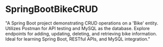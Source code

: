 # SpringBootBikeCRUD
"A Spring Boot project demonstrating CRUD operations on a 'Bike' entity. Utilizes Postman for API testing and MySQL as the database. Explore endpoints for adding, updating, deleting, and retrieving bike information. Ideal for learning Spring Boot, RESTful APIs, and MySQL integration."
